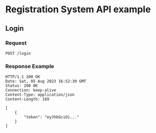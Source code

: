 # Registration System API example

## Login

### Request

`POST /login`

### Response Example

    HTTP/1.1 200 OK
    Date: Sat, 05 Aug 2023 16:52:30 GMT
    Status: 200 OK
    Connection: keep-alive
    Content-Type: application/json
    Content-Length: 169

    [
        {
            "token": "eyJhbGciOi..."
        }
    ]
